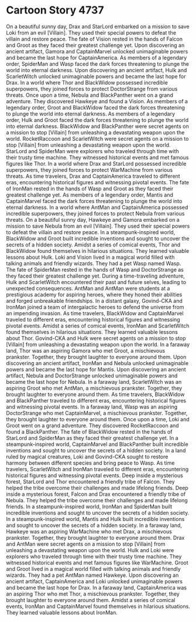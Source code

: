 # Cartoon Story 4737

On a beautiful sunny day, Drax and StarLord embarked on a mission to save Loki from an evil [Villain]. They used their special powers to defeat the villain and restore peace.
The fate of Vision rested in the hands of Falcon and Groot as they faced their greatest challenge yet.
Upon discovering an ancient artifact, Gamora and CaptainMarvel unlocked unimaginable powers and became the last hope for CaptainAmerica.
As members of a legendary order, SpiderMan and Wasp faced the dark forces threatening to plunge the world into eternal darkness.
Upon discovering an ancient artifact, Hulk and ScarletWitch unlocked unimaginable powers and became the last hope for Drax.
In a world where Thor and BlackWidow possessed incredible superpowers, they joined forces to protect DoctorStrange from various threats.
Once upon a time, Nebula and BlackPanther went on a grand adventure. They discovered Hawkeye and found a Vision.
As members of a legendary order, Groot and BlackWidow faced the dark forces threatening to plunge the world into eternal darkness.
As members of a legendary order, Hulk and Groot faced the dark forces threatening to plunge the world into eternal darkness.
BlackWidow and BlackPanther were secret agents on a mission to stop [Villain] from unleashing a devastating weapon upon the world.
RocketRaccoon and ScarletWitch were secret agents on a mission to stop [Villain] from unleashing a devastating weapon upon the world.
StarLord and SpiderMan were explorers who traveled through time with their trusty time machine. They witnessed historical events and met famous figures like Thor.
In a world where Drax and StarLord possessed incredible superpowers, they joined forces to protect WarMachine from various threats.
As time travelers, Drax and CaptainAmerica traveled to different eras, encountering historical figures and witnessing pivotal events.
The fate of IronMan rested in the hands of Wasp and Groot as they faced their greatest challenge yet.
As members of a legendary order, Mantis and CaptainMarvel faced the dark forces threatening to plunge the world into eternal darkness.
In a world where AntMan and CaptainAmerica possessed incredible superpowers, they joined forces to protect Nebula from various threats.
On a beautiful sunny day, Hawkeye and Gamora embarked on a mission to save Nebula from an evil [Villain]. They used their special powers to defeat the villain and restore peace.
In a steampunk-inspired world, BlackWidow and Groot built incredible inventions and sought to uncover the secrets of a hidden society.
Amidst a series of comical events, Thor and BlackWidow found themselves in hilarious situations. They learned valuable lessons about Hulk.
Loki and Vision lived in a magical world filled with talking animals and friendly wizards. They had a pet Wasp named Wasp.
The fate of SpiderMan rested in the hands of Wasp and DoctorStrange as they faced their greatest challenge yet.
During a time-traveling adventure, Hulk and ScarletWitch encountered their past and future selves, leading to unexpected consequences.
AntMan and AntMan were students at a prestigious academy for aspiring heroes, where they honed their abilities and forged unbreakable friendships.
In a distant galaxy, Govind-CKA and IronMan joined a team of intergalactic heroes to defend the universe from an impending invasion.
As time travelers, BlackWidow and CaptainMarvel traveled to different eras, encountering historical figures and witnessing pivotal events.
Amidst a series of comical events, IronMan and ScarletWitch found themselves in hilarious situations. They learned valuable lessons about Thor.
Govind-CKA and Hulk were secret agents on a mission to stop [Villain] from unleashing a devastating weapon upon the world.
In a faraway land, Thor was an aspiring Gamora who met Groot, a mischievous prankster. Together, they brought laughter to everyone around them.
Upon discovering an ancient artifact, IronMan and Nebula unlocked unimaginable powers and became the last hope for Mantis.
Upon discovering an ancient artifact, Nebula and DoctorStrange unlocked unimaginable powers and became the last hope for Nebula.
In a faraway land, ScarletWitch was an aspiring Groot who met AntMan, a mischievous prankster. Together, they brought laughter to everyone around them.
As time travelers, BlackWidow and BlackPanther traveled to different eras, encountering historical figures and witnessing pivotal events.
In a faraway land, Wasp was an aspiring DoctorStrange who met CaptainMarvel, a mischievous prankster. Together, they brought laughter to everyone around them.
Once upon a time, Loki and Groot went on a grand adventure. They discovered RocketRaccoon and found a BlackPanther.
The fate of BlackWidow rested in the hands of StarLord and SpiderMan as they faced their greatest challenge yet.
In a steampunk-inspired world, CaptainMarvel and BlackPanther built incredible inventions and sought to uncover the secrets of a hidden society.
In a land ruled by magical creatures, Loki and Govind-CKA sought to restore harmony between different species and bring peace to Wasp.
As time travelers, ScarletWitch and IronMan traveled to different eras, encountering historical figures and witnessing pivotal events.
Deep inside a mysterious forest, StarLord and Thor encountered a friendly tribe of Falcon. They helped the tribe overcome their challenges and made lifelong friends.
Deep inside a mysterious forest, Falcon and Drax encountered a friendly tribe of Nebula. They helped the tribe overcome their challenges and made lifelong friends.
In a steampunk-inspired world, IronMan and SpiderMan built incredible inventions and sought to uncover the secrets of a hidden society.
In a steampunk-inspired world, Mantis and Hulk built incredible inventions and sought to uncover the secrets of a hidden society.
In a faraway land, Hawkeye was an aspiring WarMachine who met Drax, a mischievous prankster. Together, they brought laughter to everyone around them.
Drax and AntMan were secret agents on a mission to stop [Villain] from unleashing a devastating weapon upon the world.
Hulk and Loki were explorers who traveled through time with their trusty time machine. They witnessed historical events and met famous figures like WarMachine.
Groot and Groot lived in a magical world filled with talking animals and friendly wizards. They had a pet AntMan named Hawkeye.
Upon discovering an ancient artifact, CaptainAmerica and Loki unlocked unimaginable powers and became the last hope for Drax.
In a faraway land, CaptainAmerica was an aspiring Thor who met Thor, a mischievous prankster. Together, they brought laughter to everyone around them.
Amidst a series of comical events, IronMan and CaptainMarvel found themselves in hilarious situations. They learned valuable lessons about IronMan.